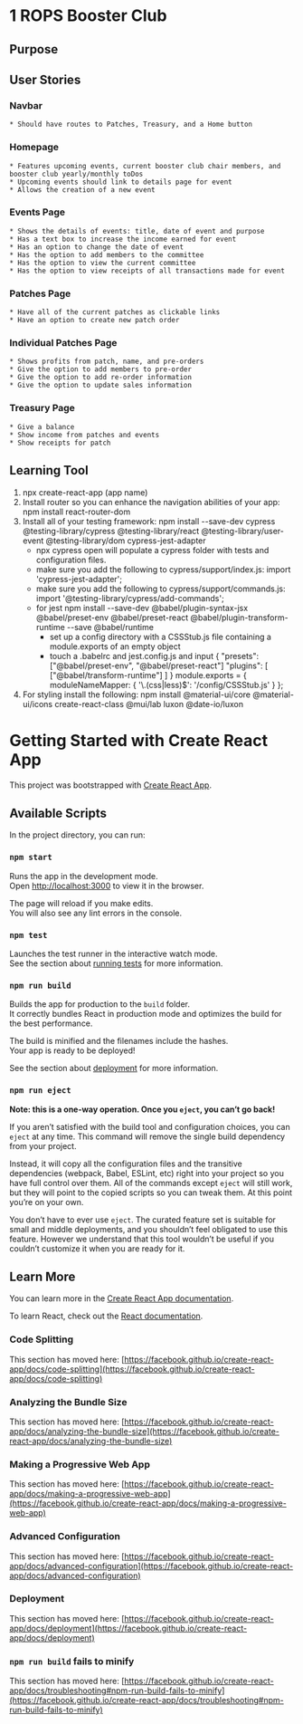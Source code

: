 # 1 ROPS Booster Club
## Purpose
## User Stories
### Navbar 
    * Should have routes to Patches, Treasury, and a Home button
### Homepage
    * Features upcoming events, current booster club chair members, and booster club yearly/monthly toDos
    * Upcoming events should link to details page for event
    * Allows the creation of a new event
### Events Page
    * Shows the details of events: title, date of event and purpose
    * Has a text box to increase the income earned for event
    * Has an option to change the date of event
    * Has the option to add members to the committee
    * Has the option to view the current committee
    * Has the option to view receipts of all transactions made for event
### Patches Page
    * Have all of the current patches as clickable links
    * Have an option to create new patch order
### Individual Patches Page
    * Shows profits from patch, name, and pre-orders
    * Give the option to add members to pre-order
    * Give the option to add re-order information
    * Give the option to update sales information
### Treasury Page
    * Give a balance
    * Show income from patches and events
    * Show receipts for patch
## Learning Tool
1. npx create-react-app (app name)
2. Install router so you can enhance the navigation abilities of your app: npm install react-router-dom
3. Install all of your testing framework: npm install --save-dev cypress @testing-library/cypress @testing-library/react @testing-library/user-event @testing-library/dom cypress-jest-adapter
    * npx cypress open will populate a cypress folder with tests and configuration files.
    * make sure you add the following to cypress/support/index.js: import 'cypress-jest-adapter';
    * make sure you add the following to cypress/support/commands.js: import '@testing-library/cypress/add-commands';
    * for jest npm install --save-dev @babel/plugin-syntax-jsx @babel/preset-env @babel/preset-react @babel/plugin-transform-runtime --save @babel/runtime
        * set up a config directory with a CSSStub.js file containing a module.exports of an empty object
        * touch a .babelrc and jest.config.js and input 
        {
            "presets": ["@babel/preset-env", "@babel/preset-react"]
            "plugins": [
                ["@babel/transform-runtime"]
            ]
        }
        module.exports = {
            moduleNameMapper: {
            '\\.(css|less)$': '<rootDir>/config/CSSStub.js'
            }
        };
4. For styling install the following: npm install @material-ui/core @material-ui/icons create-react-class @mui/lab luxon @date-io/luxon

# Getting Started with Create React App

This project was bootstrapped with [Create React App](https://github.com/facebook/create-react-app).

## Available Scripts

In the project directory, you can run:

### `npm start`

Runs the app in the development mode.\
Open [http://localhost:3000](http://localhost:3000) to view it in the browser.

The page will reload if you make edits.\
You will also see any lint errors in the console.

### `npm test`

Launches the test runner in the interactive watch mode.\
See the section about [running tests](https://facebook.github.io/create-react-app/docs/running-tests) for more information.

### `npm run build`

Builds the app for production to the `build` folder.\
It correctly bundles React in production mode and optimizes the build for the best performance.

The build is minified and the filenames include the hashes.\
Your app is ready to be deployed!

See the section about [deployment](https://facebook.github.io/create-react-app/docs/deployment) for more information.

### `npm run eject`

**Note: this is a one-way operation. Once you `eject`, you can’t go back!**

If you aren’t satisfied with the build tool and configuration choices, you can `eject` at any time. This command will remove the single build dependency from your project.

Instead, it will copy all the configuration files and the transitive dependencies (webpack, Babel, ESLint, etc) right into your project so you have full control over them. All of the commands except `eject` will still work, but they will point to the copied scripts so you can tweak them. At this point you’re on your own.

You don’t have to ever use `eject`. The curated feature set is suitable for small and middle deployments, and you shouldn’t feel obligated to use this feature. However we understand that this tool wouldn’t be useful if you couldn’t customize it when you are ready for it.

## Learn More

You can learn more in the [Create React App documentation](https://facebook.github.io/create-react-app/docs/getting-started).

To learn React, check out the [React documentation](https://reactjs.org/).

### Code Splitting

This section has moved here: [https://facebook.github.io/create-react-app/docs/code-splitting](https://facebook.github.io/create-react-app/docs/code-splitting)

### Analyzing the Bundle Size

This section has moved here: [https://facebook.github.io/create-react-app/docs/analyzing-the-bundle-size](https://facebook.github.io/create-react-app/docs/analyzing-the-bundle-size)

### Making a Progressive Web App

This section has moved here: [https://facebook.github.io/create-react-app/docs/making-a-progressive-web-app](https://facebook.github.io/create-react-app/docs/making-a-progressive-web-app)

### Advanced Configuration

This section has moved here: [https://facebook.github.io/create-react-app/docs/advanced-configuration](https://facebook.github.io/create-react-app/docs/advanced-configuration)

### Deployment

This section has moved here: [https://facebook.github.io/create-react-app/docs/deployment](https://facebook.github.io/create-react-app/docs/deployment)

### `npm run build` fails to minify

This section has moved here: [https://facebook.github.io/create-react-app/docs/troubleshooting#npm-run-build-fails-to-minify](https://facebook.github.io/create-react-app/docs/troubleshooting#npm-run-build-fails-to-minify)
